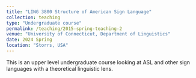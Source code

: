 ```yaml
---
title: "LING 3800 Structure of American Sign Language"
collection: teaching
type: "Undergraduate course"
permalink: /teaching/2015-spring-teaching-2
venue: "University of Connecticut, Department of Linguistics"
date: 2024 Spring
location: "Storrs, USA"
---
```


This is an upper level undergraduate course looking at ASL and other sign languages with a theoretical linguistic lens.

 

